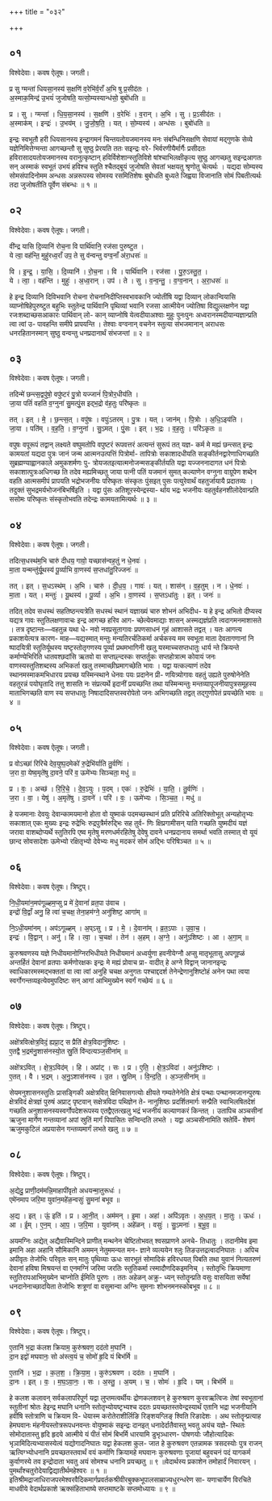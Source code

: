 +++
title = "०३२"

+++


## ०१
विश्वेदेवाः। कवष ऐलूषः। जगती।

प्र सु ग्मन्ता॑ धियसा॒नस्य॑ स॒क्षणि॑ व॒रेभि॑र्व॒राँ अ॒भि षु प्र॒सीद॑तः ।  
अ॒स्माक॒मिन्द्र॑ उ॒भयं॑ जुजोषति॒ यत्सो॒म्यस्यान्ध॑सो॒ बुबो॑धति ॥

प्र । सु । ग्मन्ता॑ । धि॒य॒सा॒नस्य॑ । स॒क्षणि॑ । व॒रेभिः॑ । व॒रान् । अ॒भि । सु । प्र॒ऽसीद॑तः ।  
अ॒स्माक॑म् । इन्द्रः॑ । उ॒भय॑म् । जु॒जो॒ष॒ति॒ । यत् । सो॒म्यस्य॑ । अन्ध॑सः । बुबो॑धति ॥

इन्द्रः स्वभूतौ हरी धियसानस्य इन्द्रागमनं चिन्तयतोयजमानस्य मनः संबन्धिनिसक्षणि सेवायां मद्गुणके सेव्ये यज्ञेनिमित्तेग्मन्ता आगच्छन्तौ सु सुष्ठु प्रेरयति ततः सइन्द्रः वरे- भिर्वरणीयैर्मार्गैः प्रसीदतः हविरासादयतोयजमानस्य वरानुत्कृष्टान् हविर्विशेशान्स्तुतिविशे षांश्चाभिलक्षीकृत्य सुष्ठु आगच्छतु सइन्द्रआगतः सन् अस्माकं स्वभूतं उभयं हविश्च स्तुति श्चैतद्बूयं जुजोषति सेवतां भक्षयतु श्रृणोतु चेत्यर्थः । यद्यदा सोम्यस्य सोमसंपादिनोमम अन्धसः अन्नरूपस्य सोमस्य रसमितिशेषः बुबोधति बुध्यते जिह्वया विजानाति सोमं पिबतीत्यर्थः तदा जुजोषतीति पूर्वेण संबन्धः ॥ १ ॥

## ०२
विश्वेदेवाः। कवष ऐलूषः। जगती।

वी॑न्द्र यासि दि॒व्यानि॑ रोच॒ना वि पार्थि॑वानि॒ रज॑सा पुरुष्टुत ।  
ये त्वा॒ वह॑न्ति॒ मुहु॑रध्व॒राँ उप॒ ते सु व॑न्वन्तु वग्व॒नाँ अ॑रा॒धसः॑ ॥

वि । इ॒न्द्र॒ । या॒सि॒ । दि॒व्यानि॑ । रो॒च॒ना । वि । पार्थि॑वानि । रज॑सा । पु॒रु॒ऽस्तु॒त॒ ।  
ये । त्वा॒ । वह॑न्ति । मुहुः॑ । अ॒ध्व॒रान् । उप॑ । ते । सु । व॒न्व॒न्तु॒ । व॒ग्व॒नान् । अ॒रा॒धसः॑ ॥

हे इन्द्र दिव्यानि दिविभवानि रोचना रोचनानिदीप्तिस्वभावकानि ज्योतींषि यद्वा दिव्यान् लोकान्वियासि व्याप्नोषिहेपुरुष्टुत बहुभिः स्तुतेन्द्र पार्थिवानि पृथिव्यां भवानि रजसा आत्मीयेन ज्योतिषा विद्युल्लक्षणेन यद्वा रजःशब्दाच्छसआकारः पार्थिवान् लो- कान् व्याप्नोषि येत्वदीयाअश्वाः मुहुः पुनःपुनः अध्वरानस्मदीयान्यज्ञान्प्रति त्वा त्वां उ- पावहन्ति समीपे प्रापयन्ति । तेश्वाः वग्वनान् वचनेन स्तुत्या संभजमानान् अराधसः धनरहितानस्मान् सुष्ठु वन्वन्तु धनप्रदानार्थं संभजन्तां ॥ २ ॥

## ०३
विश्वेदेवाः। कवष ऐलूषः। जगती।

तदिन्मे॑ छन्त्स॒द्वपु॑षो॒ वपु॑ष्टरं पु॒त्रो यज्जानं॑ पि॒त्रोर॒धीय॑ति ।  
जा॒या पतिं॑ वहति व॒ग्नुना॑ सु॒मत्पुं॒स इद्भ॒द्रो व॑ह॒तुः परि॑ष्कृतः ॥

तत् । इत् । मे॒ । छ॒न्त्स॒त् । वपु॑षः । वपुः॑ऽतरम् । पु॒त्रः । यत् । जान॑म् । पि॒त्रोः । अ॒धि॒ऽइय॑ति ।  
जा॒या । पति॑म् । व॒ह॒ति॒ । व॒ग्नुना॑ । सु॒ऽमत् । पुं॒सः । इत् । भ॒द्रः । व॒ह॒तुः । परि॑ऽकृतः ॥

वपुषः वपूरूपं तद्वान् लक्ष्यते वष्पुमतोपि वपुष्टरं रूपवत्तरं अत्यन्तं सुरूपं तत् यज्ञ- कर्म मे मह्यं छन्त्सत् इन्द्रः कामयतां यद्यदा पुत्रः जानं जन्म आत्मनउत्पत्तिं पित्रोर्मा- तापित्रोः सकाशादधीयति सङ्कीर्तनद्वारेणाधिगच्छति सुब्रह्मण्याह्वानकाले अमुकशर्मणः पु- त्रोयजतइत्यात्मनोजन्मसङ्कीर्तयति यद्वा यज्जननादागत धनं पित्रोः सकाशात्पुत्रःअधिगच्छ ति तदेव मह्यमिच्छतु जाया पत्नी पतिं यजमानं सुमत् कल्याणेन वग्नुना वाग्रूपेण शब्देन वहति आत्मसमीपं प्रापयति भद्रोभजनीयः परिष्कृतः संस्कृतः पुंसइत् पुसः पत्युरेवार्थं वहतुर्जायायै प्रदातव्यः । तदुक्तं सुभद्रमर्यभोजनंबिभर्षिइति । यद्वा पुंसः अतिशूरस्येन्द्रस्या- र्थाय भद्रः भजनीयः वहतुर्वहनशीलोदेवान्प्रति ससोमः परिष्कृतः संस्कृतोभवति तदेन्द्रः कामयतामित्यर्थः ॥ ३ ॥

## ०४
विश्वेदेवाः। कवष ऐलूषः। जगती।

तदित्स॒धस्थ॑म॒भि चारु॑ दीधय॒ गावो॒ यच्छास॑न्वह॒तुं न धे॒नवः॑ ।  
मा॒ता यन्मन्तु॑र्यू॒थस्य॑ पू॒र्व्याभि वा॒णस्य॑ स॒प्तधा॑तु॒रिज्जनः॑ ॥

तत् । इत् । स॒धऽस्थ॑म् । अ॒भि । चारु॑ । दी॒ध॒य॒ । गावः॑ । यत् । शास॑न् । व॒ह॒तुम् । न । धे॒नवः॑ ।  
मा॒ता । यत् । मन्तुः॑ । यू॒थस्य॑ । पू॒र्व्या । अ॒भि । वा॒णस्य॑ । स॒प्तऽधा॑तुः । इत् । जनः॑ ॥

तदित् तदेव सधस्थं सहतिष्ठन्त्यत्रेति सधस्थं स्थानं यज्ञाख्यं चारु शोभनं अभिदीध- य हे इन्द्र अभितो दीप्यस्व यद्यत्र गावः स्तुतिलक्षणावाचः इन्द्र आगच्छ हरिव आग- च्छेत्येवमाद्याः शासन् अस्मद्यज्ञंप्रति त्वदागमनमाशासते । तत्र दृष्टान्तः—वहतुन्न यथा धे- नवो नवप्रसूतागावः प्रपणसाधनं गृहं आशासते तद्वत् । यतः आगत्य प्रकाशयेत्यत्र कारण- माह—यद्यस्मात् मन्तुः मन्यतिरर्चतिकर्मा अर्चकस्य मम स्वभूता माता देवतागणानां नि ष्पादयित्री स्तुतिर्यूथस्य यष्टृस्तोतृगणस्य पूर्व्या प्रथमभागिनी खलु यस्माच्चसप्तधातुः धार्य न्ते क्रियन्ते कर्माण्येभिरिति धातवश्छदांसि ऋतवो वा सप्तछ्न्दस्कः सप्तर्तुकः सप्तहोत्रात्म कोवायं जनः वाणस्यस्तुतिशब्दस्य अभिकर्ता खलु तस्माच्छीघ्रमागच्छेति भावः । यद्वा यत्कल्याणं तदेव स्थानमस्माकमभिधारय प्रयच्छ यस्मिन्स्थाने धेनवः पयः प्रदानेन प्री- णयित्र्योगावः वहतुं उह्यते पुरुषोनेनेति वहतुरन्नं पयोघृतादि तत्तु शासति नः संप्रत्यर्थे इदानीं प्रयच्छन्ति तथा यस्मिन्मन्तुः मन्तव्यापूजनीयापुत्रसमूहस्य माताभिगच्छति वाण स्य सप्तधातुः निषादादिसप्तस्वरोपेतो जनः अभिगच्छति तद्वत् तद्गुणोपेतं प्रयच्छेति भावः ॥ ४ ॥

## ०५
विश्वेदेवाः। कवष ऐलूषः। जगती।

प्र वोऽच्छा॑ रिरिचे देव॒युष्प॒दमेको॑ रु॒द्रेभि॑र्याति तु॒र्वणिः॑ ।  
ज॒रा वा॒ येष्व॒मृते॑षु दा॒वने॒ परि॑ व॒ ऊमे॑भ्यः सिञ्चता॒ मधु॑ ॥

प्र । वः॒ । अच्छ॑ । रि॒रि॒चे॒ । दे॒व॒ऽयुः । प॒दम् । एकः॑ । रु॒द्रेभिः॑ । या॒ति॒ । तु॒र्वणिः॑ ।  
ज॒रा । वा॒ । येषु॑ । अ॒मृते॑षु । दा॒वने॑ । परि॑ । वः॒ । ऊमे॑भ्यः । सि॒ञ्च॒त॒ । मधु॑ ॥

हे यजमानाः देवयुः देवान्कामयमानो होता वो युष्माकं पदमच्छस्थानं प्रति प्ररिरिचे अतिरिक्तोभूत् अन्यहोतृभ्यः सकाशात् एकः मुख्यः इन्द्रः रुद्रेभिः रुद्रपुत्रैर्मरुद्भिः सह तुर्व- णिः क्षिप्रगामीसन् याति गच्छति युष्मदीयं यज्ञं जरावा वाशब्दोप्यर्थे स्तुतिरपि एष्व मृतेषु मरणधर्मरहितेषु देवेषु दावने धनप्रदानाय समर्था भवति तस्मात् वो यूयं छान्द सोवसादेशः ऊमेभ्यो रक्षितृभ्यो देवेभ्यः मधु मदकरं सोमं अद्भिः परिषिञ्चत ॥ ५ ॥

## ०६
विश्वेदेवाः। कवष ऐलूषः। त्रिष्टुप्।

नि॒धी॒यमा॑न॒मप॑गूळ्हम॒प्सु प्र मे॑ दे॒वानां॑ व्रत॒पा उ॑वाच ।  
इन्द्रो॑ वि॒द्वाँ अनु॒ हि त्वा॑ च॒चक्ष॒ तेना॒हम॑ग्ने॒ अनु॑शिष्ट॒ आगा॑म् ॥

नि॒ऽधी॒यमा॑नम् । अप॑ऽगूळ्हम् । अ॒प्ऽसु । प्र । मे॒ । दे॒वाना॑म् । व्र॒त॒ऽपाः । उ॒वा॒च॒ ।  
इन्द्रः॑ । वि॒द्वान् । अनु॑ । हि । त्वा॒ । च॒चक्ष॑ । तेन॑ । अ॒हम् । अ॒ग्ने॒ । अनु॑ऽशिष्टः । आ । अ॒गा॒म् ॥

कुरुश्रवणस्य यज्ञे निधीयमानोग्निरभिधीयते निधीयमानं अध्वर्युणा हवनीयेग्नौ अप्सु मातृभूतासु अपगूह्ळं अन्तर्हितं देवानां व्रतपाः कर्मणोरक्षकः इन्द्रः मे मह्यं प्रोवाच प्रा- वादीत् हे अग्ने विद्वान् जानानइन्द्रः स्वाधिकारमस्मद्भक्ततां वा त्वा त्वां अनुहि चचक्ष अनुगतः पश्चाद्ददर्श तेनेन्द्रेणानुशिष्टोहं अनेन पथा त्वया स्वर्गोगन्तव्यइत्येवमुपदिष्टः सन् आगां आभिमुख्येन स्वर्गं गच्छेयं ॥ ६ ॥

## ०७
विश्वेदेवाः। कवष ऐलूषः। त्रिष्टुप्।

अक्षे॑त्रवित्क्षेत्र॒विदं॒ ह्यप्रा॒ट् स प्रैति॑ क्षेत्र॒विदानु॑शिष्टः ।  
ए॒तद्वै भ॒द्रम॑नु॒शास॑नस्यो॒त स्रु॒तिं वि॑न्दत्यञ्ज॒सीना॑म् ॥

अक्षे॑त्रऽवित् । क्षे॒त्र॒ऽविद॑म् । हि । अप्रा॑ट् । सः । प्र । ए॒ति॒ । क्षे॒त्र॒ऽविदा॑ । अनु॑ऽशिष्टः ।  
ए॒तत् । वै । भ॒द्रम् । अ॒नु॒ऽशास॑नस्य । उ॒त । स्रु॒तिम् । वि॒न्द॒ति॒ । अ॒ञ्ज॒सीना॑म् ॥

सेयमनुशासनस्तुतिः प्रासङ्गिकी अक्षेत्रवित् क्षिनिवासगत्योः क्षीयते गम्यतेनेनेति क्षेत्रं पन्थाः पन्थानमजानन्पुरुषः क्षेत्रविदं क्षेत्रज्ञं पुरुषं अप्राट् पृष्टवान् सक्षेत्रविदा पथिज्ञेन ते- नानुशिष्ठः प्रदर्शितमार्गः सन्प्रैति स्वाभिलषितदेशं गच्छति अनुशासनस्यस्वर्गोपदेशरूपस्य एतद्वैएतत्खलु भद्रं भजनीयं कल्याणकरं किन्तत् । उतापिच अञ्चसीनां ऋजुना मार्गेण गन्तव्यानां अपां स्रुतिं मार्गं पिपासितः सन्विन्दति लभते । यद्वा अञ्चसीनामिति स्रतेर्वि- शेषणं ऋजुमकुटिलं अप्रयासेन गन्तव्यमार्गं लभते खलु ॥ ७ ॥

## ०८
विश्वेदेवाः। कवष ऐलूषः। त्रिष्टुप्।

अ॒द्येदु॒ प्राणी॒दम॑मन्नि॒माहापी॑वृतो अधयन्मा॒तुरूधः॑ ।  
एमे॑नमाप जरि॒मा युवा॑न॒महे॑ळ॒न्वसुः॑ सु॒मना॑ बभूव ॥

अ॒द्य । इत् । ऊं॒ इति॑ । प्र । आ॒नी॒त् । अम॑मन् । इ॒मा । अहा॑ । अपि॑ऽवृतः । अ॒ध॒य॒त् । मा॒तुः । ऊधः॑ ।  
आ । ई॒म् । ए॒न॒म् । आ॒प॒ । ज॒रि॒मा । युवा॑नम् । अहे॑ळन् । वसुः॑ । सु॒ऽमनाः॑ । ब॒भू॒व॒ ॥

अयमग्निः अद्येत् अद्यैवास्मिन्दिने प्राणीत् मन्थनेन चेष्टितोभवत् श्वसप्राणने अनचे- तिधातुः । तदानीमेव इमा इमानि अहा अहानि सौमिकानि अममन् नेतुममन्यत मन- ज्ञाने व्यत्ययेन श्लुः तिङउत्तद्रत्वादनिघातः । अपिच अपीवृतः तेजोभिः परिवृतः सन् मातुः पृथिव्याः ऊधः सारभूतं सोमादिकं हविरधयत् पिबति तथा युवानं नित्यतरुणं देवानां हविषा मिश्रयन्तं वा एनमग्निं जरिमा जरतिः स्तुतिकर्मा त्स्मादौणदिकइमनिच् । स्तोतृभिः क्रियमाणा स्तुतिरापआभिमुख्येन चाप्नोति ईमिति पूरणः । ततः अहेळन् अक्रु- ध्यन् स्तोतॄन्प्रति वसुः वासयिता सर्वेषां धनदानेनाच्छादयिता तेजोभिः शत्रूणां वा वसुमान्वा अग्निः सुमनाः शोभनमनस्कोबभूव ॥ ८ ॥

## ०९
विश्वेदेवाः। कवष ऐलूषः। त्रिष्टुप्।

ए॒तानि॑ भ॒द्रा क॑लश क्रियाम॒ कुरु॑श्रवण॒ दद॑तो म॒घानि॑ ।  
दा॒न इद्वो॑ मघवानः॒ सो अ॑स्त्व॒यं च॒ सोमो॑ हृ॒दि यं बिभ॑र्मि ॥

ए॒तानि॑ । भ॒द्रा । क॒ल॒श॒ । क्रि॒या॒म॒ । कुरु॑ऽश्रवण । दद॑तः । म॒घानि॑ ।  
दा॒नः । इत् । वः॒ । म॒घ॒ऽवा॒नः॒ । सः । अ॒स्तु॒ । अ॒यम् । च॒ । सोमः॑ । हृ॒दि । यम् । बिभ॑र्मि ॥

हे कलश कलावन् सर्वकलापरिपूर्ण यद्वा लुप्तमत्वर्थीयः द्रोणकलशवन् हे कुरुश्रवण कुरवऋत्विजः तेषां स्वभूतानां स्तुतीनां श्रोतः हेइन्द्र मघानि धनानि स्तोतृभ्योयष्टृभ्यश्च ददतः प्रयच्छतस्तवेन्द्रस्यार्थं एतानि भद्रा भजनीयानि हवींषि स्तोत्राणि च क्रियाम वि- धेयास्म करोतेराशीर्लिङि रिङ्शयग्लिङ् श्विति रिङादेशः । अथ स्तोतॄन्प्रत्याह हेमघवानः मंहनीयस्तोत्ररूपधनवन्तः वोयुष्माकं सइन्द्रः दानइत् धनादेर्दातैवास्तु भवतु अयंच यज्ञे- स्थितः सोमोदातास्तु हृदि हृदये आत्मीये यं पीतं सोमं बिभर्मि धारयामि डुभृञ्धारण- पोषणयोः जौहोत्यादिकः भृञामिदित्यभ्यासस्येत्वं यद्योगादनिघातः यद्वा हेकलश कुल- जात हे कुरुश्रवण एतन्नामक त्रसदस्योः पुत्र राजन् ऋत्विग्भ्योधनानि प्रयच्छतस्तवार्थं वयं कर्माणि क्रियामहे मघवानः कुरुश्रवणाः पूजायां बहुवचनं पदं यागकर्म कुर्वाणस्ये तव इन्द्रोदाता भवतु अयं सोमश्च धनानि प्रयच्छतु ॥ ९ ॥वेदार्थस्य प्रकाशेन तमोहार्दं निवारयन् । पुमर्थांश्चतुरोदेयाद्विद्यातीर्थमहेश्वरः ॥ १ ॥इतिश्रीमद्राजाधिराजपरमेश्वरवैदिकमार्गप्रवर्तकश्रीवीरबुक्कभूपालसाम्राज्यधुरन्धरेण सा- यणाचार्येण विरचिते माधवीये वेदार्थप्रकाशे ऋक्संहिताभाष्ये सप्तमाष्टके सप्तमोध्यायः ॥ ९ ॥